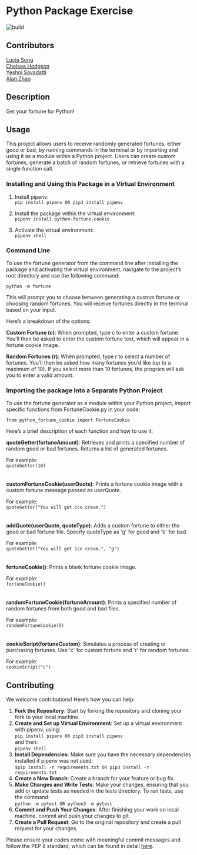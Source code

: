 # Python Package Exercise
![build](https://github.com/software-students-fall2024/3-python-package-scooby-gang/actions/workflows/build.yaml/badge.svg) <br>
## Contributors
[Lucia Song](https://github.com/lys7942) <br>
[Chelsea Hodgson](https://github.com/Chelsea-Hodgson) <br>
[Yeshni Savadatti](https://github.com/yeshnii) <br>
[Alan Zhao](https://github.com/Alan3562) <br>

## Description
Get your fortune for Python!

## Usage
This project allows users to receive randomly generated fortunes, either good or bad, by running commands in the terminal or by importing and using it as a module within a Python project. Users can create custom fortunes, generate a batch of random fortunes, or retrieve fortunes with a single function call.

### Installing and Using this Package in a Virtual Environment
1. Install pipenv: <br>
```pip install pipenv OR pip3 install pipenv``` <br>

2. Install the package within the virtual environment: <br>
```pipenv install python-fortune-cookie``` <br>

3. Activate the virtual environment: <br>
```pipenv shell``` <br>

### Command Line
To use the fortune generator from the command line after installing the package and activating the virtual environment, navigate to the project’s root directory and use the following command:

```python -m fortune```

This will prompt you to choose between generating a custom fortune or choosing random fortunes. You will receive fortunes directly in the terminal based on your input.

Here’s a breakdown of the options:

**Custom Fortune (c)**: When prompted, type c to enter a custom fortune. You’ll then be asked to enter the custom fortune text, which will appear in a fortune cookie image.

**Random Fortunes (r)**: When prompted, type r to select a number of fortunes. You’ll then be asked how many fortunes you’d like (up to a maximum of 10). If you select more than 10 fortunes, the program will ask you to enter a valid amount.

### Importing the package into a Separate Python Project
To use the fortune generator as a module within your Python project, import specific functions from FortuneCookie.py in your code:

```from python_fortune_cookie import FortuneCookie```

Here’s a brief description of each function and how to use it: <br>

**quoteGetter(fortuneAmount)**: Retrieves and prints a specified number of random good or bad fortunes. Returns a list of generated fortunes.<br>

For example: <br>
```quoteGetter(10)``` <br>
<br> <br>
**customFortuneCookie(userQuote)**: Prints a fortune cookie image with a custom fortune message passed as userQuote.<br>

For example: <br>
```quoteGetter("You will get ice cream.")``` <br>
<br> <br>
**addQuote(userQuote, quoteType)**: Adds a custom fortune to either the good or bad fortune file. Specify quoteType as 'g' for good and 'b' for bad.<br>

For example: <br>
```quoteGetter("You will get ice cream.", "g")``` <br>
<br> <br>
**fortuneCookie()**: Prints a blank fortune cookie image.<br>

For example: <br>
```fortuneCookie()``` <br>
<br> <br>
**randomFortuneCookie(fortuneAmount)**: Prints a specified number of random fortunes from both good and bad files.<br>

For example: <br>
```randomFortuneCookie(5)``` <br>
<br><br>
**cookieScript(fortuneCustom)**: Simulates a process of creating or purchasing fortunes. Use 'c' for custom fortune and 'r' for random fortunes.<br>

For example: <br>
```cookieScript("c")``` <br>

## Contributing
We welcome contributions! Here’s how you can help:
1. **Fork the Repository**: Start by forking the repository and cloning your fork to your local machine.
2. **Create and Set up Virtual Environment**: Set up a virtual environment with pipenv, using: <br>
```pip install pipenv OR pip3 install pipenv``` <br>
and then: <br>
```pipenv shell``` <br>
3. **Install Dependencies**: Make sure you have the necessary dependencies installed if pipenv was not used: <br>
```$pip install -r requirements.txt OR pip3 install -r requirements.txt``` <br>
4. **Create a New Branch**: Create a branch for your feature or bug fix.
5. **Make Changes and Write Tests**: Make your changes, ensuring that you add or update tests as needed in the tests directory. To run tests, use the command: <br>
```python -m pytest OR python3 -m pytest``` <br>
6. **Commit and Push Your Changes**: After finishing your work on local machine, commit and push your changes to git.
7. **Create a Pull Request**: Go to the original repository and create a pull request for your changes.

Please ensure your codes come with meaningful commit messages and follow the PEP 8 standard, which can be found in detail [here](https://peps.python.org/pep-0008/).
